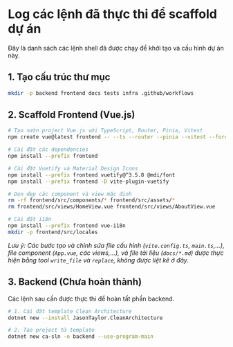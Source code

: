 # Log các lệnh đã thực thi để scaffold dự án

Đây là danh sách các lệnh shell đã được chạy để khởi tạo và cấu hình dự án này.

## 1. Tạo cấu trúc thư mục
```bash
mkdir -p backend frontend docs tests infra .github/workflows
```

## 2. Scaffold Frontend (Vue.js)
```bash
# Tạo sườn project Vue.js với TypeScript, Router, Pinia, Vitest
npm create vue@latest frontend -- --ts --router --pinia --vitest --force

# Cài đặt các dependencies
npm install --prefix frontend

# Cài đặt Vuetify và Material Design Icons
npm install --prefix frontend vuetify@^3.5.8 @mdi/font
npm install --prefix frontend -D vite-plugin-vuetify

# Dọn dẹp các component và view mặc định
rm -rf frontend/src/components/* frontend/src/assets/*
rm frontend/src/views/HomeView.vue frontend/src/views/AboutView.vue

# Cài đặt i18n
npm install --prefix frontend vue-i18n
mkdir -p frontend/src/locales
```
*Lưu ý: Các bước tạo và chỉnh sửa file cấu hình (`vite.config.ts`, `main.ts`,...), file component (`App.vue`, các views,...), và file tài liệu (`docs/*.md`) được thực hiện bằng tool `write_file` và `replace`, không được liệt kê ở đây.*

## 3. Backend (Chưa hoàn thành)
Các lệnh sau cần được thực thi để hoàn tất phần backend.

```bash
# 1. Cài đặt template Clean Architecture
dotnet new --install JasonTaylor.CleanArchitecture

# 2. Tạo project từ template
dotnet new ca-sln -o backend --use-program-main
```
